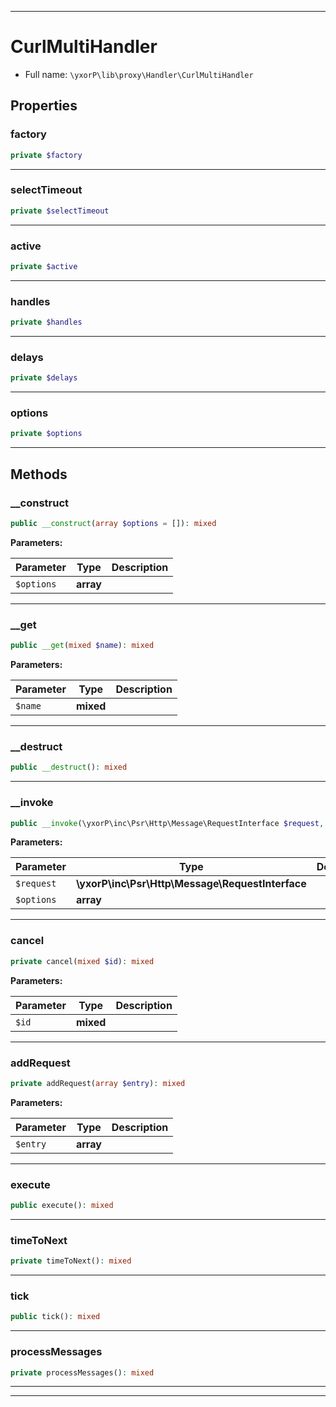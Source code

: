 ***

# CurlMultiHandler





* Full name: `\yxorP\lib\proxy\Handler\CurlMultiHandler`



## Properties


### factory



```php
private $factory
```






***

### selectTimeout



```php
private $selectTimeout
```






***

### active



```php
private $active
```






***

### handles



```php
private $handles
```






***

### delays



```php
private $delays
```






***

### options



```php
private $options
```






***

## Methods


### __construct



```php
public __construct(array $options = []): mixed
```








**Parameters:**

| Parameter | Type | Description |
|-----------|------|-------------|
| `$options` | **array** |  |




***

### __get



```php
public __get(mixed $name): mixed
```








**Parameters:**

| Parameter | Type | Description |
|-----------|------|-------------|
| `$name` | **mixed** |  |




***

### __destruct



```php
public __destruct(): mixed
```











***

### __invoke



```php
public __invoke(\yxorP\inc\Psr\Http\Message\RequestInterface $request, array $options): mixed
```








**Parameters:**

| Parameter | Type | Description |
|-----------|------|-------------|
| `$request` | **\yxorP\inc\Psr\Http\Message\RequestInterface** |  |
| `$options` | **array** |  |




***

### cancel



```php
private cancel(mixed $id): mixed
```








**Parameters:**

| Parameter | Type | Description |
|-----------|------|-------------|
| `$id` | **mixed** |  |




***

### addRequest



```php
private addRequest(array $entry): mixed
```








**Parameters:**

| Parameter | Type | Description |
|-----------|------|-------------|
| `$entry` | **array** |  |




***

### execute



```php
public execute(): mixed
```











***

### timeToNext



```php
private timeToNext(): mixed
```











***

### tick



```php
public tick(): mixed
```











***

### processMessages



```php
private processMessages(): mixed
```











***


***

